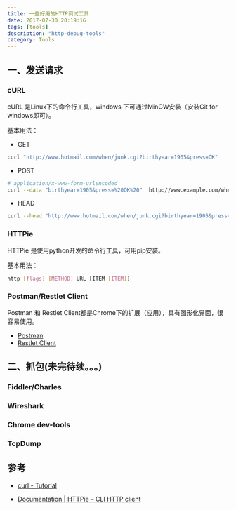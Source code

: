```yaml
---
title: 一些好用的HTTP调试工具
date: 2017-07-30 20:19:16
tags: [tools]
description: "http-debug-tools"
category: Tools
---
```


## 一、发送请求

### cURL

cURL 是Linux下的命令行工具，windows 下可通过MinGW安装（安装Git for windows即可）。

基本用法：

- GET

```bash
curl "http://www.hotmail.com/when/junk.cgi?birthyear=1905&press=OK"
```

- POST

```bash
# application/x-www-form-urlencoded
curl --data "birthyear=1905&press=%20OK%20"  http://www.example.com/when.cgi
```

- HEAD

```bash
curl --head "http://www.hotmail.com/when/junk.cgi?birthyear=1905&press=OK"
```

### HTTPie

HTTPie 是使用python开发的命令行工具，可用pip安装。

基本用法：

```bash
http [flags] [METHOD] URL [ITEM [ITEM]]
```

### Postman/Restlet Client

Postman 和 Restlet Client都是Chrome下的扩展（应用），具有图形化界面，很容易使用。
- [Postman](https://chrome.google.com/webstore/detail/postman/fhbjgbiflinjbdggehcddcbncdddomop)
- [Restlet Client](https://chrome.google.com/webstore/detail/restlet-client-rest-api-t/aejoelaoggembcahagimdiliamlcdmfm)

## 二、抓包(未完待续。。。)

### Fiddler/Charles

### Wireshark

### Chrome dev-tools

### TcpDump

## 参考

- [curl - Tutorial](https://curl.haxx.se/docs/httpscripting.html)

- [Documentation | HTTPie – CLI HTTP client](https://httpie.org/doc)